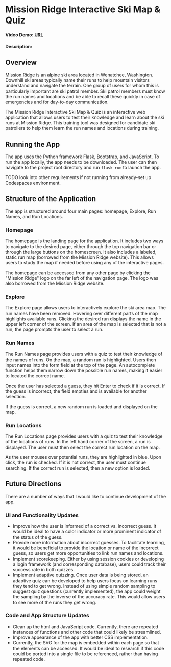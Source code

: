 # Mission Ridge Interactive Ski Map & Quiz
#### Video Demo:  [URL](https://youtu.be/d3yJ8I3gk3k)
#### Description:


## Overview
[Mission Ridge](https://www.missionridge.com/) is an alpine ski area located in Wenatchee, Washington. Downhill ski areas typically name their runs to help mountain visitors understand and navigate the terrain. One group of users for whom this is particularly important are ski patrol member. Ski patrol members must know the run names and locations and be able to recall these quickly in case of emergencies and for day-to-day communication.

The Mission Ridge Interactive Ski Map & Quiz is an interactive web application that allows users to test their knowledge and learn about the ski runs at Mission Ridge. This training tool was designed for candidate ski patrollers to help them learn the run names and locations during training.

## Running the App
The app uses the Python framework Flask, Bootstrap, and JavaScript. To run the app locally, the app needs to be downloaded. The user can then navigate to the project root directory and run `flask run` to launch the app.

TODO look into other requirements if not running from already-set up Codespaces environment.

## Structure of the Application
The app is structured around four main pages: homepage, Explore, Run Names, and Run Locations.

### Homepage
The homepage is the landing page for the application. It includes two ways to navigate to the desired page, either through the top navigation bar or through the large buttons on the homescreen. It also includes a labeled, static run map (borrowed from the Mission Ridge website). This allows users to study the map if needed before using any of the interactive pages.

The homepage can be accessed from any other page by clicking the "Mission Ridge" logo on the far left of the navigation page. The logo was also borrowed from the Mission Ridge website.

### Explore
The Explore page allows users to interactively explore the ski area map. The run names have been removed. Hovering over different parts of the map highlights available runs. Clicking the desired run displays the name in the upper left corner of the screen. If an area of the map is selected that is not a run, the page prompts the user to select a run.

### Run Names
The Run Names page provides users with a quiz to test their knowledge of the names of runs. On the map, a random run is highlighted. Users then input names into the form field at the top of the page. An autocomplete function helps them narrow down the possible run names, making it easier to located the correct name.

Once the user has selected a guess, they hit Enter to check if it is correct. If the guess is incorrect, the field empties and is available for another selection.

If the guess is correct, a new random run is loaded and displayed on the map.

### Run Locations
The Run Locations page provides users with a quiz to test their knowledge of the locations of runs. In the left hand corner of the screen, a run is displayed. The user must then select the correct run location on the map.

As the user mouses over potential runs, they are highlighted in blue. Upon click, the run is checked. If it is not correct, the user must continue searching. If the correct run is selected, then a new option is loaded.

## Future Directions
There are a number of ways that I would like to continue development of the app.

### UI and Functionality Updates

- Improve how the user is informed of a correct vs. incorrect guess. It would be ideal to have a color indicator or more prominent indicator of the status of the guess.
- Provide more information about incorrect guesses. To facilitate learning, it would be beneficial to provide the location or name of the incorrect guess, so users get more opportunities to link run names and locations.
- Implement scorekeeping. Either by using session cookies or developing a login framework (and corresponding database), users could track their success rate in both quizzes.
- Implement adaptive quizzing. Once user data is being stored, an adaptive quiz can be developed to help users focus on learning runs they tend to get wrong. Instead of using simple random sampling to suggest quiz questions (currently implemented), the app could weight the sampling by the inverse of the accuracy rate. This would allow users to see more of the runs they get wrong.

### Code and App Structure Updates

- Clean up the html and JavaScript code. Currently, there are repeated instances of functions and other code that could likely be streamlined.
- Improve appearance of the app with better CSS implementation.
- Currently, the SVG for the map is embedded within each page so that the elements can be accessed. It would be ideal to research if this code could be ported into a single file to be referenced, rather than having repeated code.
